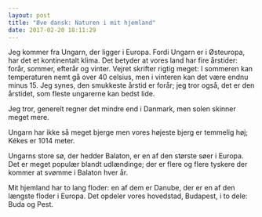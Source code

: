 ```yaml
---
layout: post
title: "Øve dansk: Naturen i mit hjemland"
date: 2017-02-20 18:11:29
---
```


Jeg kommer fra Ungarn, der ligger i Europa. Fordi Ungarn er i Østeuropa, har det et kontinentalt klima. Det betyder at vores land har fire årstider: forår, sommer, efterår og vinter. Vejret skrifter rigtig meget: I sommeren kan temperaturen nemt gå over 40 celsius, men i vinteren kan det være endnu minus 15. Jeg synes, den smukkeste årstid er forår; jeg tror også, det er den årstidet, som fleste ungarerne kan bedst lide. 

Jeg tror, generelt regner det mindre end i Danmark, men solen skinner meget mere.

Ungarn har ikke så meget bjerge men vores højeste bjerg er temmelig høj; Kékes er 1014 meter. 

Ungarns store sø, der hedder Balaton, er en af den største søer i Europa. Det er meget populær blandt udlændinge; der er flere og flere tyskere der kommer at svømme i Balaton hver år.

Mit hjemland har to lang floder: en af dem er Danube, der er en af den længste floder i Europa. Det opdeler vores hovedstad, Budapest, i to dele: Buda og Pest.